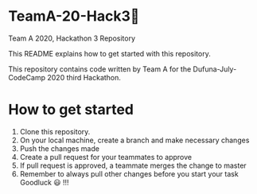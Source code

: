 # TeamA-20-Hack3🚩
Team A 2020, Hackathon 3 Repository  

This README explains how to get started with this repository.

This repository contains code written by Team A for the Dufuna-July-CodeCamp 2020 third Hackathon.

# How to get started
1. Clone this repository.
2. On your local machine, create a branch and make necessary changes
3. Push the changes made
4. Create a pull request for your teammates to approve
5. If pull request is approved, a teammate merges the change to master
6. Remember to always pull other changes before you start your task Goodluck 😃 !!!
